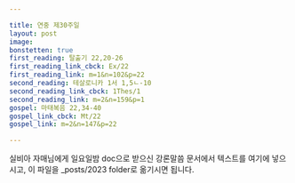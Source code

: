 ```yaml
---

title: 연중 제30주일
layout: post 
image: 
bonstetten: true
first_reading: 탈출기 22,20-26
first_reading_link_cbck: Ex/22
first_reading_link: m=1&n=102&p=22
second_reading: 테살로니카 1서 1,5ㄴ-10
second_reading_link_cbck: 1Thes/1
second_reading_link: m=2&n=159&p=1
gospel: 마태복음 22,34-40
gospel_link_cbck: Mt/22
gospel_link: m=2&n=147&p=22

---
```



실비아 자매님에게 일요일밤 doc으로 받으신
강론말씀 문서에서
텍스트를 여기에 넣으시고,
이 파일을 _posts/2023 folder로 옮기시면 됩니다.
